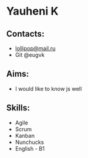 # Yauheni K

## Contacts:
* lollipop@mail.ru
* Git @eugvk

## Aims:

* I would like to know js well

## Skills:

* Agile
* Scrum
* Kanban
* Nunchucks
* English - B1
